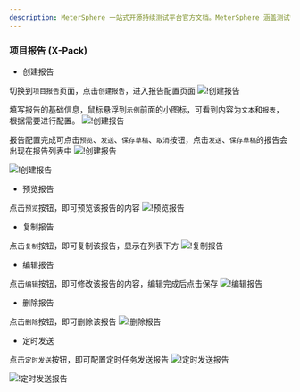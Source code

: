 ```yaml
---
description: MeterSphere 一站式开源持续测试平台官方文档。MeterSphere 涵盖测试管理、接口测试、UI 测试和性能测试等功能，全面兼容 JMeter、Selenium 等主流开源标准，有效助力开发和测试团队充分利用云弹性进行高度可 扩展的自动化测试，加速高质量的软件交付。
---
```


### 项目报告 (X-Pack)

- 创建报告

切换到`项目报告`页面，点击`创建报告`，进入报告配置页面
![!创建报告](../../img/report_statistics/创建报告_1.png)

填写报告的基础信息，鼠标悬浮到`示例`前面的小图标，可看到内容为`文本`和`报表`，根据需要进行配置。
![!创建报告](../../img/report_statistics/创建报告_2.png)

报告配置完成可点击`预览`、`发送`、`保存草稿`、`取消`按钮，点击`发送`、`保存草稿`的报告会出现在报告列表中
![!创建报告](../../img/report_statistics/创建报告_3.png)

![!创建报告](../../img/report_statistics/创建报告_4.png)

- 预览报告

点击`预览`按钮，即可预览该报告的内容
![!预览报告](../../img/report_statistics/预览.png)

- 复制报告

点击`复制`按钮，即可复制该报告，显示在列表下方
![!复制报告](../../img/report_statistics/复制.png)

- 编辑报告

点击`编辑`按钮，即可修改该报告的内容，编辑完成后点击保存
![!编辑报告](../../img/report_statistics/编辑报告.png)

- 删除报告

点击`删除`按钮，即可删除该报告
![!删除报告](../../img/report_statistics/删除.png)

- 定时发送

点击`定时发送`按钮，即可配置定时任务发送报告
![!定时发送报告](../../img/report_statistics/定时任务.png)

![!定时发送报告](../../img/report_statistics/定时任务配置.png)